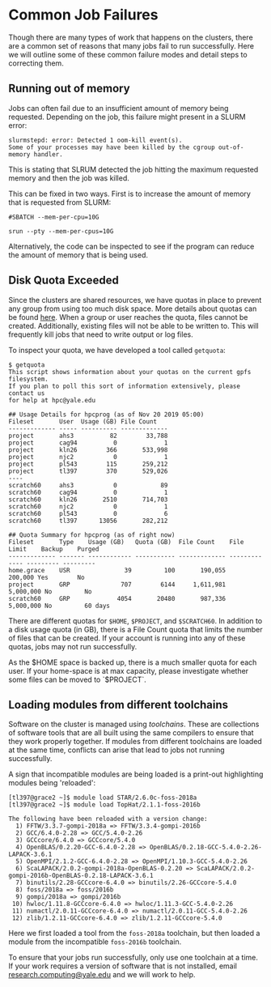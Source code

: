 # Common Job Failures

Though there are many types of work that happens on the clusters, there are a common set of reasons that many jobs fail to run successfully.
Here we will outline some of these common failure modes and detail steps to correcting them.

## Running out of memory
Jobs can often fail due to an insufficient amount of memory being requested.
Depending on the job, this failure might present in a SLURM error:

```
slurmstepd: error: Detected 1 oom-kill event(s).
Some of your processes may have been killed by the cgroup out-of-memory handler.
```
This is stating that SLRUM detected the job hitting the maximum requested memory and then the job was killed.

This can be fixed in two ways.
First is to increase the amount of memory that is requested from SLURM:

```
#SBATCH --mem-per-cpu=10G

srun --pty --mem-per-cpus=10G
```

Alternatively, the code can be inspected to see if the program can reduce the amount of memory that is being used.

## Disk Quota Exceeded

Since the clusters are shared resources, we have quotas in place to prevent any group from using too much disk space.
More details about quotas can be found [here](/clusters-at-yale/data/cluster-storage/).
When a group or user reaches the quota, files cannot be created.
Additionally, existing files will not be able to be written to.
This will frequently kill jobs that need to write output or log files.

To inspect your quota, we have developed a tool called `getquota`:

```
$ getquota
This script shows information about your quotas on the current gpfs filesystem.
If you plan to poll this sort of information extensively, please contact us
for help at hpc@yale.edu

## Usage Details for hpcprog (as of Nov 20 2019 05:00)
Fileset       User  Usage (GB) File Count
------------- ----- ---------- -------------
project       ahs3          82        33,788
project       cag94          0             1
project       kln26        366       533,998
project       njc2           0             1
project       pl543        115       259,212
project       tl397        370       529,026
----
scratch60     ahs3           0            89
scratch60     cag94          0             1
scratch60     kln26       2510       714,703
scratch60     njc2           0             1
scratch60     pl543          0             6
scratch60     tl397      13056       282,212

## Quota Summary for hpcprog (as of right now)
Fileset       Type    Usage (GB)   Quota (GB)  File Count    File Limit    Backup    Purged
------------- ------- ------------ ----------- ------------- ------------- --------- ---------
home.grace    USR               39         100       190,055       200,000 Yes        No
project       GRP              707        6144     1,611,981     5,000,000 No         No
scratch60     GRP             4054       20480       987,336     5,000,000 No         60 days

```
There are different quotas for `$HOME`, `$PROJECT`, and `$SCRATCH60`.
In addition to a disk usage quota (in GB), there is a File Count quota that limits the number of files that can be created.
If your account is running into any of these quotas, jobs may not run successfully.

As the $HOME space is backed up, there is a much smaller quota for each user.
If your home-space is at max capacity, please investigate whether some files can be moved to `$PROJECT`.

## Loading modules from different toolchains

Software on the cluster is managed using *toolchains*.
These are collections of software tools that are all built using the same compilers to ensure that they work properly together.
If modules from different toolchains are loaded at the same time, conflicts can arise that lead to jobs not running successfully.

A sign that incompatible modules are being loaded is a print-out highlighting modules being 'reloaded':

```
[tl397@grace2 ~]$ module load STAR/2.6.0c-foss-2018a
[tl397@grace2 ~]$ module load TopHat/2.1.1-foss-2016b

The following have been reloaded with a version change:
  1) FFTW/3.3.7-gompi-2018a => FFTW/3.3.4-gompi-2016b
  2) GCC/6.4.0-2.28 => GCC/5.4.0-2.26
  3) GCCcore/6.4.0 => GCCcore/5.4.0
  4) OpenBLAS/0.2.20-GCC-6.4.0-2.28 => OpenBLAS/0.2.18-GCC-5.4.0-2.26-LAPACK-3.6.1
  5) OpenMPI/2.1.2-GCC-6.4.0-2.28 => OpenMPI/1.10.3-GCC-5.4.0-2.26
  6) ScaLAPACK/2.0.2-gompi-2018a-OpenBLAS-0.2.20 => ScaLAPACK/2.0.2-gompi-2016b-OpenBLAS-0.2.18-LAPACK-3.6.1
  7) binutils/2.28-GCCcore-6.4.0 => binutils/2.26-GCCcore-5.4.0
  8) foss/2018a => foss/2016b
  9) gompi/2018a => gompi/2016b
 10) hwloc/1.11.8-GCCcore-6.4.0 => hwloc/1.11.3-GCC-5.4.0-2.26
 11) numactl/2.0.11-GCCcore-6.4.0 => numactl/2.0.11-GCC-5.4.0-2.26
 12) zlib/1.2.11-GCCcore-6.4.0 => zlib/1.2.11-GCCcore-5.4.0
```
Here we first loaded a tool from the `foss-2018a` toolchain, but then loaded a module from the incompatible `foss-2016b` toolchain.

To ensure that your jobs run successfully, only use one toolchain at a time.
If your work requires a version of software that is not installed, email <research.computing@yale.edu> and we will work to help.
